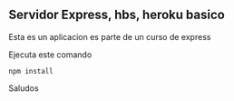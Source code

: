 ## Servidor Express, hbs, heroku basico

Esta es un aplicacion es parte de un curso de express

Ejecuta este comando

```
npm install
```

Saludos